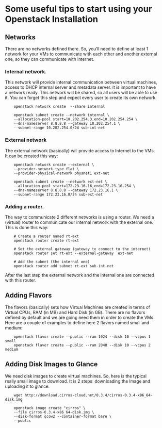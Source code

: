 # Some useful tips to start using your Openstack Installation

## Networks

There are no networks defined there. So, you'll need to define at least 1 network for your VMs to communicate with each other and another external one, so they can communicate with Internet.

### Internal network.

This network will provide internal communication between virtual machines, access to DHCP internal server and metadata server. It is important to have a network ready. This network will be shared, so all users will be able to use it. You can forget this step and expect every user to create its own network.

        openstack network create  --share internal

        openstack subnet create --network internal \
        --allocation-pool start=10.202.254.3,end=10.202.254.254 \
        --dns-nameserver 8.8.8.8 --gateway 10.202.254.1 \
        --subnet-range 10.202.254.0/24 sub-int-net


### External network

The external network (basically) will provide access to Internet to the VMs. It can be created this way:

        openstack network create --external \
        --provider-network-type flat \
        --provider-physical-network physnet1 ext-net

        openstack subnet create --network ext-net \
        --allocation-pool start=172.23.16.16,end=172.23.16.254 \
        --dns-nameserver 8.8.8.8 --gateway 172.23.16.1 \
        --subnet-range 172.23.16.0/24 sub-ext-net


### Adding a router.

The way to communicate 2 different networks is using a router. We need a (virtual) router to communicate our internal network with the external one. This is done this way:

        # Create a router named rt-ext
        openstack router create rt-ext

        # Set the external gateway (gateway to connect to the internet)
        openstack router set rt-ext --external-gateway  ext-net

        # Add the subnet (the internal one)
        openstack router add subnet rt-ext sub-int-net

After the last step the external network and the internal one are connected with this router.


## Adding Flavors

The flavors (basically) sets how Virtual Machines are created in terms of Virtual CPUs, RAM (in MB) and Hard Disk (in GB). There are no flavors defined by default and we are going need them in order to create the VMs. Here are a couple of examples to define here 2 flavors named small and medium:

        openstack flavor create --public --ram 1024 --disk 10 --vcpus 1 small
        openstack flavor create --public --ram 2048 --disk 10 --vcpus 2 medium


## Adding Disk Images to Glance

We need disk images to create virtual machines. So, here is the typical really small image to download. It is 2 steps: downloading the Image and uploading it to glance:

        wget http://download.cirros-cloud.net/0.3.4/cirros-0.3.4-x86_64-disk.img
        
        openstack image create "cirros" \
        --file cirros-0.3.4-x86_64-disk.img \
        --disk-format qcow2 --container-format bare \
        --public
        
